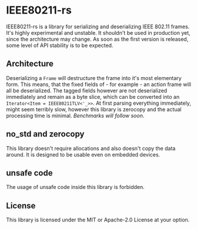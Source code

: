 # IEEE80211-rs
IEEE80211-rs is a library for serializing and deserializing IEEE 802.11 frames. It's highly experimental and unstable. It shouldn't be used in production yet, since the architecture may change.
As soon as the first version is released, some level of API stability is to be expected.

## Architecture
Deserializing a `Frame` will destructure the frame into it's most elementary form. This means, that the fixed fields of - for example - an action frame will all be deserialized. The tagged fields however are not deserialized immediately and remain as a byte slice, which can be converted into an `Iterator<Item = IEEE80211TLV<'_>>`. At first parsing everything immediately, might seem terribly slow, however this library is zerocopy and the actual processing time is minimal.
*Benchmarks will follow soon.*

## no_std and zerocopy
This library doesn't require allocations and also doesn't copy the data around. It is designed to be usable even on embedded devices.
## unsafe code
The usage of unsafe code inside this library is forbidden.
## License
This library is licensed under the MIT or Apache-2.0 License at your option. 
